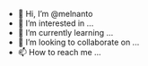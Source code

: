 - 👋 Hi, I’m @melnanto
- 👀 I’m interested in ...
- 🌱 I’m currently learning ...
- 💞️ I’m looking to collaborate on ...
- 📫 How to reach me ...

<!---
melnanto/melnanto is a ✨ special ✨ repository because its `README.md` (this file) appears on your GitHub profile.
You can click the Preview link to take a look at your changes.
--->
